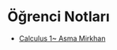 # Öğrenci Notları

<!--Index-->

- [Calculus 1~ Asma Mirkhan](./%C3%96%C4%9Frenci%20Notlar%C4%B1/Calculus%201~%20Asma%20Mirkhan.pdf)

<!--Index-->
